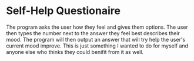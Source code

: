 # Self-Help Questionaire
  
  
  The program asks the user how they feel and gives them options. The user then types the number next to the answer they feel best describes their mood.
  The program will then output an answer that will try help the user's current mood improve.
  This is just something I wanted to do for myself and anyone else who thinks they could benifit from it as well.
  
 
  
